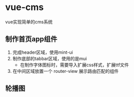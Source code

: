 # vue-cms
 vue实现简单的cms系统
## 制作首页app组件
1. 完成header区域，使用mint-ui 
2. 制作底部的tabbar区域，使用的是mui
    - 在制作字体图标时，需要导入扩展css样式，扩展ttf文件
3. 在中间区域放置一个 router-view 展示路由匹配的组件

## 轮播图
